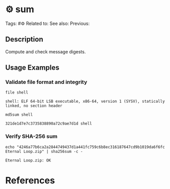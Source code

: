 # ⚙️ sum
Tags: #⚙️
Related to:
See also:
Previous:

## Description

Compute and check message digests.

## Usage Examples

### Validate file format and integrity 

	file shell

```text
shell: ELF 64-bit LSB executable, x86-64, version 1 (SYSV), statically linked, no section header
```

	md5sum shell

```text
321de1d7e7c3735838890a72c9ae7d1d shell
```

### Verify SHA-256 sum

	echo "4246a77b6ca2a2844749437d1a441fc759c6b8ec316187647cd9b1019da6f6fc Eternal Loop.zip" | sha256sum -c -

```text
Eternal Loop.zip: OK
```

# References